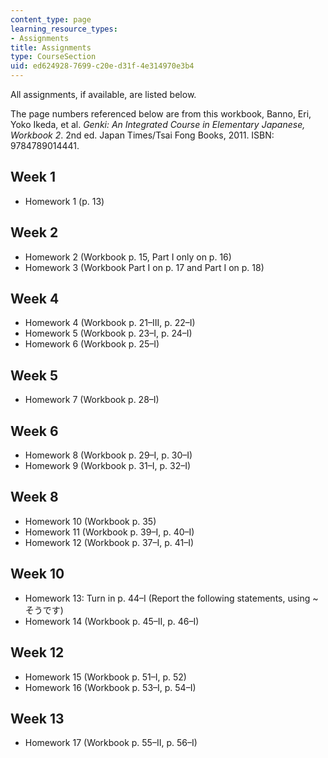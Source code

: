 ```yaml
---
content_type: page
learning_resource_types:
- Assignments
title: Assignments
type: CourseSection
uid: ed624928-7699-c20e-d31f-4e314970e3b4
---
```


All assignments, if available, are listed below.

The page numbers referenced below are from this workbook, Banno, Eri, Yoko Ikeda, et al. _Genki: An Integrated Course in Elementary Japanese, Workbook 2_. 2nd ed. Japan Times/Tsai Fong Books, 2011. ISBN: 9784789014441.

Week 1
------

*   Homework 1 (p. 13)

Week 2
------

*   Homework 2 (Workbook p. 15, Part I only on p. 16)
*   Homework 3 (Workbook Part I on p. 17 and Part I on p. 18)

Week 4
------

*   Homework 4 (Workbook p. 21–III, p. 22–I)
*   Homework 5 (Workbook p. 23–I, p. 24–I)
*   Homework 6 (Workbook p. 25–I)

Week 5
------

*   Homework 7 (Workbook p. 28–I)

Week 6
------

*   Homework 8 (Workbook p. 29–I, p. 30–I)
*   Homework 9 (Workbook p. 31–I, p. 32–I)

Week 8
------

*   Homework 10 (Workbook p. 35)
*   Homework 11 (Workbook p. 39–I, p. 40–I)
*   Homework 12 (Workbook p. 37–I, p. 41–I)

Week 10
-------

*   Homework 13: Turn in p. 44–I (Report the following statements, using ~そうです)
*   Homework 14 (Workbook p. 45–II, p. 46–I)

Week 12
-------

*   Homework 15 (Workbook p. 51–I, p. 52)
*   Homework 16 (Workbook p. 53–I, p. 54–I)

Week 13
-------

*   Homework 17 (Workbook p. 55–II, p. 56–I)